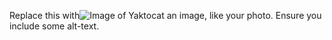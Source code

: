 Replace this with![Image of Yaktocat](https://octodex.github.com/images/yaktocat.png)
 an image, like your photo. Ensure you include some alt-text.

